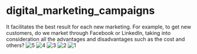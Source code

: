 # digital_marketing_campaigns
It facilitates the best result for each new marketing.
For example, to get new customers, do we market through Facebook or LinkedIn, 
taking into consideration all the advantages and disadvantages such as the cost and others?
![5](https://github.com/user-attachments/assets/fcad2884-5bd6-4175-b670-8e8e2275e8a2)
![4](https://github.com/user-attachments/assets/261acc75-3a1f-40e0-929f-ba7aefc9e481)
![3](https://github.com/user-attachments/assets/839b2ad1-d017-4730-962f-c06e75dc277b)
![2](https://github.com/user-attachments/assets/201a29ac-0cc9-4637-a809-7e1b38d88deb)
![1](https://github.com/user-attachments/assets/e65fa873-a0b7-4c6e-a18e-6d3b4c37f3d7)
